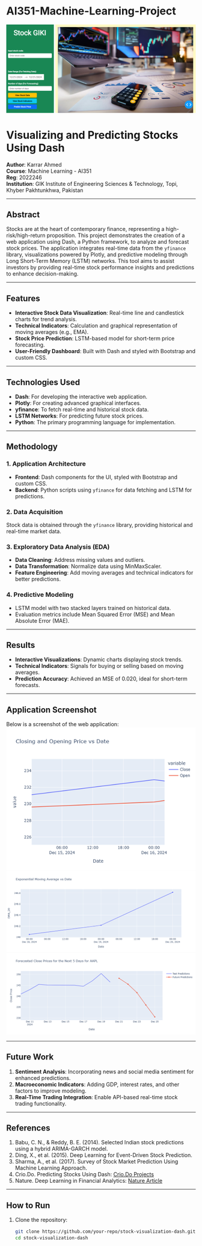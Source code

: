 # AI351-Machine-Learning-Project
![Stock Prediction Dashboard](./assets/dashboard-web-app.png) 

# Visualizing and Predicting Stocks Using Dash  

**Author**: Karrar Ahmed  
**Course**: Machine Learning - AI351  
**Reg**: 2022246  
**Institution**: GIK Institute of Engineering Sciences & Technology, Topi, Khyber Pakhtunkhwa, Pakistan  

---

## Abstract  
Stocks are at the heart of contemporary finance, representing a high-risk/high-return proposition. This project demonstrates the creation of a web application using Dash, a Python framework, to analyze and forecast stock prices. The application integrates real-time data from the `yfinance` library, visualizations powered by Plotly, and predictive modeling through Long Short-Term Memory (LSTM) networks. This tool aims to assist investors by providing real-time stock performance insights and predictions to enhance decision-making.

---

## Features  
- **Interactive Stock Data Visualization**: Real-time line and candlestick charts for trend analysis.  
- **Technical Indicators**: Calculation and graphical representation of moving averages (e.g., EMA).  
- **Stock Price Prediction**: LSTM-based model for short-term price forecasting.  
- **User-Friendly Dashboard**: Built with Dash and styled with Bootstrap and custom CSS.

---

## Technologies Used  
- **Dash**: For developing the interactive web application.  
- **Plotly**: For creating advanced graphical interfaces.  
- **yfinance**: To fetch real-time and historical stock data.  
- **LSTM Networks**: For predicting future stock prices.  
- **Python**: The primary programming language for implementation.

---

## Methodology  
### 1. Application Architecture  
- **Frontend**: Dash components for the UI, styled with Bootstrap and custom CSS.  
- **Backend**: Python scripts using `yfinance` for data fetching and LSTM for predictions.  

### 2. Data Acquisition  
Stock data is obtained through the `yfinance` library, providing historical and real-time market data.  

### 3. Exploratory Data Analysis (EDA)  
- **Data Cleaning**: Address missing values and outliers.  
- **Data Transformation**: Normalize data using MinMaxScaler.  
- **Feature Engineering**: Add moving averages and technical indicators for better predictions.  

### 4. Predictive Modeling  
- LSTM model with two stacked layers trained on historical data.  
- Evaluation metrics include Mean Squared Error (MSE) and Mean Absolute Error (MAE).

---

## Results  
- **Interactive Visualizations**: Dynamic charts displaying stock trends.  
- **Technical Indicators**: Signals for buying or selling based on moving averages.  
- **Prediction Accuracy**: Achieved an MSE of 0.020, ideal for short-term forecasts.  

---

## Application Screenshot  
Below is a screenshot of the web application:   
![Stock Data from yfinance Library](./assets/stock-data.png)  
![Stock Data Indicators](./assets/stock-indicators.png)  
![Pridiction of Stock Prices](./assets/predict-stock-price.png)  

---

## Future Work  
1. **Sentiment Analysis**: Incorporating news and social media sentiment for enhanced predictions.  
2. **Macroeconomic Indicators**: Adding GDP, interest rates, and other factors to improve modeling.  
3. **Real-Time Trading Integration**: Enable API-based real-time stock trading functionality.

---

## References  
1. Babu, C. N., & Reddy, B. E. (2014). Selected Indian stock predictions using a hybrid ARIMA-GARCH model.  
2. Ding, X., et al. (2015). Deep Learning for Event-Driven Stock Prediction.  
3. Sharma, A., et al. (2017). Survey of Stock Market Prediction Using Machine Learning Approach.  
4. Crio.Do. Predicting Stocks Using Dash: [Crio.Do Projects](https://www.crio.do/projects/python-forecasting-stocks-dash/)  
5. Nature. Deep Learning in Financial Analytics: [Nature Article](https://www.nature.com/articles/s41599-024-02807-x)  

---

## How to Run  
1. Clone the repository:  
   ```bash
   git clone https://github.com/your-repo/stock-visualization-dash.git
   cd stock-visualization-dash
